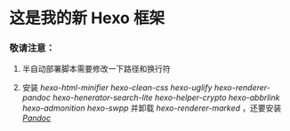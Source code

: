 # 这是我的新 Hexo 框架

### 敬请注意：

1. 半自动部署脚本需要修改一下路径和换行符

2. 安装 *hexo-html-minifier hexo-clean-css hexo-uglify hexo-renderer-pandoc hexo-henerator-search-lite hexo-helper-crypto hexo-abbrlink hexo-admonition hexo-swpp*  并卸载 *hexo-renderer-marked* ，还要安装 *[Pandoc](https://pandoc.org/installing.html)*

